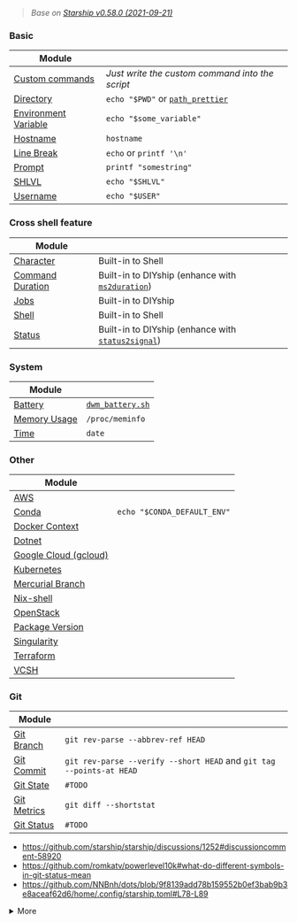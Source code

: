 > *Base on [Starship v0.58.0 (2021-09-21)](https://github.com/starship/starship/releases/tag/v0.58.0)*

### Basic
|Module                                                                   |                                                                          |
|-------------------------------------------------------------------------|--------------------------------------------------------------------------|
|      [Custom commands](https://starship.rs/config/#custom-commands)     |*Just write the custom command into the script*                           |
|            [Directory](https://starship.rs/config/#directory)           |`echo "$PWD"` or [`path_prettier`](https://github.com/NNBnh/path_prettier)|
| [Environment Variable](https://starship.rs/config/#environment-variable)|`echo "$some_variable"`                                                   |
|             [Hostname](https://starship.rs/config/#hostname)            |`hostname`                                                                |
|           [Line Break](https://starship.rs/config/#line-break)          |`echo` or `printf '\n'`                                                   |
|               [Prompt](https://starship.rs/config/#prompt)              |`printf "somestring"`                                                     |
|                [SHLVL](https://starship.rs/config/#shlvl)               |`echo "$SHLVL"`                                                           |
|             [Username](https://starship.rs/config/#username)            |`echo "$USER"`                                                            |

### Cross shell feature
|Module                                                                   |                                                                                                |
|-------------------------------------------------------------------------|------------------------------------------------------------------------------------------------|
|            [Character](https://starship.rs/config/#character)           |Built-in to Shell                                                                               |
|     [Command Duration](https://starship.rs/config/#command-duration)    |Built-in to DIYship (enhance with [`ms2duration`](https://github.com/info-mono/ms2duration))    |
|                 [Jobs](https://starship.rs/config/#jobs)                |Built-in to DIYship                                                                             |
|                [Shell](https://starship.rs/config/#shell)               |Built-in to Shell                                                                               |
|               [Status](https://starship.rs/config/#status)              |Built-in to DIYship (enhance with [`status2signal`](https://github.com/info-mono/status2signal))|

### System
|Module                                                                   |                                                                                                    |
|-------------------------------------------------------------------------|----------------------------------------------------------------------------------------------------|
|              [Battery](https://starship.rs/config/#battery)             |[`dwm_battery.sh`](https://github.com/joestandring/dwm-bar/blob/master/bar-functions/dwm_battery.sh)|
|         [Memory Usage](https://starship.rs/config/#memory-usage)        |`/proc/meminfo`                                                                                     |
|                 [Time](https://starship.rs/config/#time)                |`date`                                                                                              |

### Other
|Module                                                                   |                           |
|-------------------------------------------------------------------------|---------------------------|
|                  [AWS](https://starship.rs/config/#aws)                 |                           |
|                [Conda](https://starship.rs/config/#conda)               |`echo "$CONDA_DEFAULT_ENV"`|
|       [Docker Context](https://starship.rs/config/#docker-context)      |                           |
|               [Dotnet](https://starship.rs/config/#dotnet)              |                           |
|[Google Cloud (gcloud)](https://starship.rs/config/#google-cloud-gcloud) |                           |
|           [Kubernetes](https://starship.rs/config/#kubernetes)          |                           |
|     [Mercurial Branch](https://starship.rs/config/#mercurial-branch)    |                           |
|            [Nix-shell](https://starship.rs/config/#nix-shell)           |                           |
|            [OpenStack](https://starship.rs/config/#openstack)           |                           |
|      [Package Version](https://starship.rs/config/#package-version)     |                           |
|          [Singularity](https://starship.rs/config/#singularity)         |                           |
|            [Terraform](https://starship.rs/config/#terraform)           |                           |
|                 [VCSH](https://starship.rs/config/#vcsh)                |                           |

### Git
|Module                                                                   |                                                                    |
|-------------------------------------------------------------------------|--------------------------------------------------------------------|
|           [Git Branch](https://starship.rs/config/#git-branch)          |`git rev-parse --abbrev-ref HEAD`                                   |
|           [Git Commit](https://starship.rs/config/#git-commit)          |`git rev-parse --verify --short HEAD` and `git tag --points-at HEAD`|
|            [Git State](https://starship.rs/config/#git-state)           |`#TODO`                                                             |
|          [Git Metrics](https://starship.rs/config/#git-metrics)         |`git diff --shortstat`                                              |
|           [Git Status](https://starship.rs/config/#git-status)          |`#TODO`                                                             |

- https://github.com/starship/starship/discussions/1252#discussioncomment-58920
- https://github.com/romkatv/powerlevel10k#what-do-different-symbols-in-git-status-mean
- https://github.com/NNBnh/dots/blob/9f8139add78b159552b0ef3bab9b3e8aceaf62d6/home/.config/starship.toml#L78-L89

<details>
<summary>More</summary>
  
### Version
|Module                                                                   |
|-------------------------------------------------------------------------|
|                [CMake](https://starship.rs/config/#cmake)               |
|       [COBOL/GNUCOBOL](https://starship.rs/config/#cobol-gnucobol)      |
|              [Crystal](https://starship.rs/config/#crystal)             |
|                 [Dart](https://starship.rs/config/#dart)                |
|                 [Deno](https://starship.rs/config/#deno)                |
|               [Elixir](https://starship.rs/config/#elixir)              |
|                  [Elm](https://starship.rs/config/#elm)                 |
|               [Erlang](https://starship.rs/config/#erlang)              |
|               [Golang](https://starship.rs/config/#golang)              |
|                 [Helm](https://starship.rs/config/#helm)                |
|                 [Java](https://starship.rs/config/#java)                |
|                [Julia](https://starship.rs/config/#julia)               |
|               [Kotlin](https://starship.rs/config/#kotlin)              |
|                  [Lua](https://starship.rs/config/#lua)                 |
|                  [Nim](https://starship.rs/config/#nim)                 |
|               [NodeJS](https://starship.rs/config/#node-js)             |
|                [OCaml](https://starship.rs/config/#ocaml)               |
|                 [Perl](https://starship.rs/config/#perl)                |
|                  [PHP](https://starship.rs/config/#php)                 |
|           [PureScript](https://starship.rs/config/#purescript)          |
|               [Python](https://starship.rs/config/#python)              |
|                    [R](https://starship.rs/config/#r)                   |
|                  [Red](https://starship.rs/config/#red)                 |
|                 [Ruby](https://starship.rs/config/#ruby)                |
|                 [Rust](https://starship.rs/config/#rust)                |
|                [Scala](https://starship.rs/config/#scala)               |
|                [Swift](https://starship.rs/config/#swift)               |
|              [Vagrant](https://starship.rs/config/#vagrant)             |
|                [VLang](https://starship.rs/config/#vlang)               |
|                  [Zig](https://starship.rs/config/#zig)                 |

</details>
